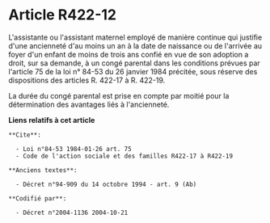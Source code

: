 # Article R422-12

L'assistante ou l'assistant maternel employé de manière continue qui justifie d'une ancienneté d'au moins un an à la date de
naissance ou de l'arrivée au foyer d'un enfant de moins de trois ans confié en vue de son adoption a droit, sur sa demande, à
un congé parental dans les conditions prévues par l'article 75 de la loi n° 84-53 du 26 janvier 1984 précitée, sous réserve
des dispositions des articles R. 422-17 à R. 422-19.

La durée du congé parental est prise en compte par moitié pour la détermination des avantages liés à l'ancienneté.

**Liens relatifs à cet article**

	**Cite**:

	  - Loi n°84-53 1984-01-26 art. 75
	  - Code de l'action sociale et des familles R422-17 à R422-19

	**Anciens textes**:

	  - Décret n°94-909 du 14 octobre 1994 - art. 9 (Ab)

	**Codifié par**:

	  - Décret n°2004-1136 2004-10-21
